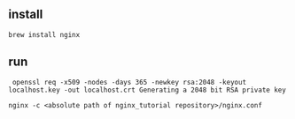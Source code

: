 ## install
`brew install nginx`

## run
` openssl req -x509 -nodes -days 365 -newkey rsa:2048 -keyout localhost.key -out localhost.crt
Generating a 2048 bit RSA private key`

`nginx -c <absolute path of nginx_tutorial repository>/nginx.conf`
